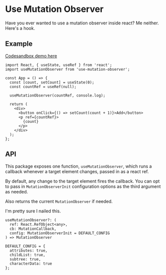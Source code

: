 # Use Mutation Observer

Have you ever wanted to use a mutation observer inside react? Me neither. Here's a hook.

## Example

[Codesandbox demo here](https://codesandbox.io/s/determined-greider-x3f0n?fontsize=14&hidenavigation=1&theme=dark)

```
import React, { useState, useRef } from 'react';
import useMutationObserver from 'use-mutation-observer';

const App = () => {
  const [count, setCount] = useState(0);
  const countRef = useRef(null);

  useMutationObserver(countRef, console.log);

  return (
    <div>
      <button onClick={() => setCount(count + 1)}>Add</button>
      <p ref={countRef}>
        {count}
      </p>
    </div>
  );
};
```

## API

This package exposes one function, `useMutationObserver`, which runs a callback whenever a target element changes, passed in as a react ref.

By default, any change to the target element fires the callback. You can opt to pass in `MutationObserverInit` configuration options as the third argument as needed.

Also returns the current `MutationObserver` if needed.

I'm pretty sure I nailed this.

```
useMutationObserver?: (
  ref: React.RefObject<any>,
  cb: MutationCallback,
  config: MutationObserverInit = DEFAULT_CONFIG
) => MutationObserver

DEFAULT_CONFIG = {
  attributes: true,
  childList: true,
  subtree: true,
  characterData: true
};
```
